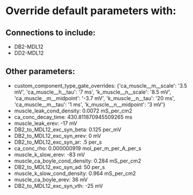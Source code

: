 # Override default parameters with:
## Connections to include:
- DB2-MDL12
- DD2-MDL12

## Other parameters:
- custom_component_type_gate_overrides: {'ca_muscle__m__scale': '3.5 mV', 'ca_muscle__h__tau': '7 ms', 'k_muscle__n__scale': '8.5 mV', 'ca_muscle__m__midpoint': '-3.7 mV', 'k_muscle__n__tau': '20 ms', 'ca_muscle__m__tau': '1 ms', 'k_muscle__n__midpoint': '3 mV'}
- muscle_leak_cond_density: 0.0072 mS_per_cm2
- ca_conc_decay_time: 430.811870945509265 ms
- muscle_leak_erev: -17 mV
- DB2_to_MDL12_exc_syn_beta: 0.125 per_mV
- DB2_to_MDL12_exc_syn_erev: 0 mV
- DB2_to_MDL12_exc_syn_ar: .5 per_s
- ca_conc_rho: 0.000000919 mol_per_m_per_A_per_s
- muscle_k_slow_erev: -83 mV
- muscle_ca_boyle_cond_density: 0.284 mS_per_cm2
- DB2_to_MDL12_exc_syn_ad: 50 per_s
- muscle_k_slow_cond_density: 0.964 mS_per_cm2
- muscle_ca_boyle_erev: 36 mV
- DB2_to_MDL12_exc_syn_vth: -25 mV


